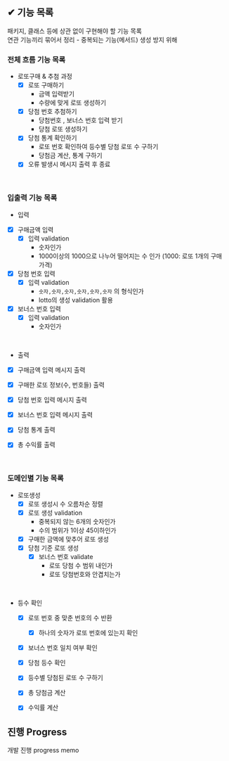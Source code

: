 ## ✔ 기능 목록

패키지, 클래스 등에 상관 없이 구현해야 할 기능 목록  
연관 기능끼리 묶어서 정리 - 중복되는 기능(메서드) 생성 방지 위해

### 전체 흐름 기능 목록

- 로또구매 & 추첨 과정
  - [x] 로또 구매하기
    - 금액 입력받기
    - 수량에 맞게 로또 생성하기
  - [x] 당첨 번호 추첨하기
    - 당첨번호 , 보너스 번호 입력 받기
    - 당첨 로또 생성하기
  - [x] 당첨 통계 확인하기
    - 로또 번호 확인하여 등수별 당첨 로또 수 구하기
    - 당첨금 계산, 통계 구하기
  - [x] 오류 발생시 메시지 출력 후 종료

<br>


### 입출력 기능 목록

- 입력
- [x] 구매금액 입력
    - [x] 입력 validation
        - 숫자인가
        - 1000이상의 1000으로 나누어 떨어지는 수 인가 (1000: 로또 1개의 구매 가격)
- [x] 당첨 번호 입력
    - [x] 입력 validation
        - `숫자,숫자,숫자,숫자,숫자,숫자` 의 형식인가
        - lotto의 생성 validation 활용
- [x] 보너스 번호 입력
    - [x] 입력 validation
        - 숫자인가

<br>

- 출력
- [x] 구매금액 입력 메시지 출력
- [x] 구매한 로또 정보(수, 번호들) 출력
- [x] 당첨 번호 입력 메시지 출력
- [x] 보너스 번호 입력 메시지 출력
- [x] 당첨 통계 출력
- [x] 총 수익률 출력


<br>

### 도메인별 기능 목록

- 로또생성
  - [x] 로또 생성시 수 오름차순 정렬
  - [x] 로또 생성 validation
    - 중복되지 않는 6개의 숫자인가
    - 수의 범위가 1이상 45이하인가
  - [x] 구매한 금액에 맞추어 로또 생성
  - [x] 당첨 기준 로또 생성
    - [x] 보너스 번호 validate
      - 로또 당첨 수 범위 내인가
      - 로또 당첨번호와 안겹치는가

<br>

- 등수 확인
  - [x] 로또 번호 중 맞춘 번호의 수 반환
    - [x] 하나의 숫자가 로또 번호에 있는지 확인
  - [x] 보너스 번호 일치 여부 확인
  - [x] 당첨 등수 확인
  - [x] 등수별 당첨된 로또 수 구하기
  - [x] 총 당첨금 계산
  - [x] 수익률 계산


## 진행 Progress

개발 진행 progress memo